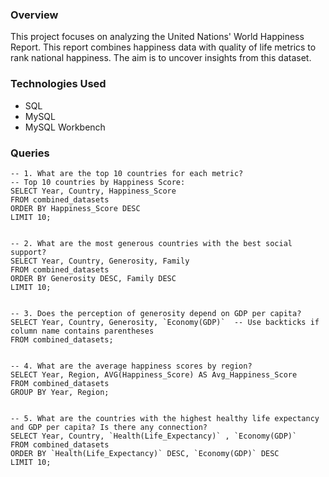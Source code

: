 ### Overview
This project focuses on analyzing the United Nations' World Happiness Report. This report combines happiness data with quality of life metrics to rank national happiness. The aim is to uncover insights from this dataset.

### Technologies Used
- SQL
- MySQL
- MySQL Workbench

### Queries
```
-- 1. What are the top 10 countries for each metric?
-- Top 10 countries by Happiness Score: 
SELECT Year, Country, Happiness_Score
FROM combined_datasets
ORDER BY Happiness_Score DESC
LIMIT 10;


-- 2. What are the most generous countries with the best social support?
SELECT Year, Country, Generosity, Family
FROM combined_datasets
ORDER BY Generosity DESC, Family DESC
LIMIT 10;


-- 3. Does the perception of generosity depend on GDP per capita?
SELECT Year, Country, Generosity, `Economy(GDP)`  -- Use backticks if column name contains parentheses
FROM combined_datasets;


-- 4. What are the average happiness scores by region?
SELECT Year, Region, AVG(Happiness_Score) AS Avg_Happiness_Score
FROM combined_datasets
GROUP BY Year, Region;


-- 5. What are the countries with the highest healthy life expectancy and GDP per capita? Is there any connection?
SELECT Year, Country, `Health(Life_Expectancy)` , `Economy(GDP)`
FROM combined_datasets
ORDER BY `Health(Life_Expectancy)` DESC, `Economy(GDP)` DESC
LIMIT 10;
